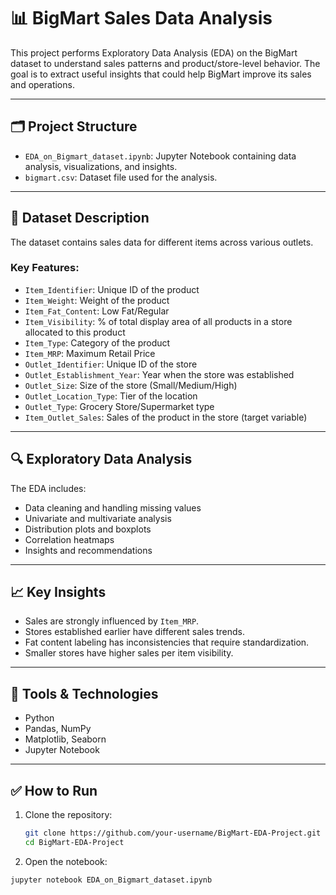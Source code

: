 # 📊 BigMart Sales Data Analysis

This project performs Exploratory Data Analysis (EDA) on the BigMart dataset to understand sales patterns and product/store-level behavior. The goal is to extract useful insights that could help BigMart improve its sales and operations.

---

## 🗂️ Project Structure

- `EDA_on_Bigmart_dataset.ipynb`: Jupyter Notebook containing data analysis, visualizations, and insights.
- `bigmart.csv`: Dataset file used for the analysis.

---

## 📌 Dataset Description

The dataset contains sales data for different items across various outlets.

### Key Features:
- `Item_Identifier`: Unique ID of the product
- `Item_Weight`: Weight of the product
- `Item_Fat_Content`: Low Fat/Regular
- `Item_Visibility`: % of total display area of all products in a store allocated to this product
- `Item_Type`: Category of the product
- `Item_MRP`: Maximum Retail Price
- `Outlet_Identifier`: Unique ID of the store
- `Outlet_Establishment_Year`: Year when the store was established
- `Outlet_Size`: Size of the store (Small/Medium/High)
- `Outlet_Location_Type`: Tier of the location
- `Outlet_Type`: Grocery Store/Supermarket type
- `Item_Outlet_Sales`: Sales of the product in the store (target variable)

---

## 🔍 Exploratory Data Analysis

The EDA includes:
- Data cleaning and handling missing values
- Univariate and multivariate analysis
- Distribution plots and boxplots
- Correlation heatmaps
- Insights and recommendations

---

## 📈 Key Insights

- Sales are strongly influenced by `Item_MRP`.
- Stores established earlier have different sales trends.
- Fat content labeling has inconsistencies that require standardization.
- Smaller stores have higher sales per item visibility.

---

## 🧰 Tools & Technologies

- Python
- Pandas, NumPy
- Matplotlib, Seaborn
- Jupyter Notebook

---

## ✅ How to Run

1. Clone the repository:
   ```bash
   git clone https://github.com/your-username/BigMart-EDA-Project.git
   cd BigMart-EDA-Project
   ```
2. Open the notebook:
  ```bash
jupyter notebook EDA_on_Bigmart_dataset.ipynb
```
